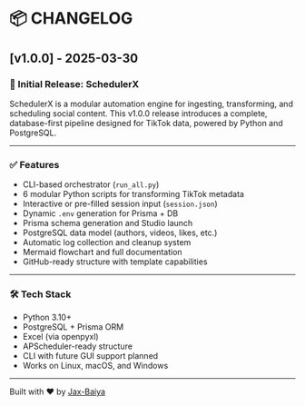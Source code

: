 # 📦 CHANGELOG

## [v1.0.0] - 2025-03-30

### 🎉 Initial Release: SchedulerX

SchedulerX is a modular automation engine for ingesting, transforming, and scheduling social content. This v1.0.0 release introduces a complete, database-first pipeline designed for TikTok data, powered by Python and PostgreSQL.

---

### ✅ Features

- CLI-based orchestrator (`run_all.py`)
- 6 modular Python scripts for transforming TikTok metadata
- Interactive or pre-filled session input (`session.json`)
- Dynamic `.env` generation for Prisma + DB
- Prisma schema generation and Studio launch
- PostgreSQL data model (authors, videos, likes, etc.)
- Automatic log collection and cleanup system
- Mermaid flowchart and full documentation
- GitHub-ready structure with template capabilities

---

### 🛠 Tech Stack

- Python 3.10+
- PostgreSQL + Prisma ORM
- Excel (via openpyxl)
- APScheduler-ready structure
- CLI with future GUI support planned
- Works on Linux, macOS, and Windows

---

Built with ❤️ by [Jax-Baiya](https://github.com/Jax-Baiya)